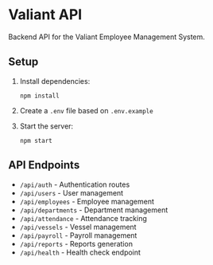 # Valiant API

Backend API for the Valiant Employee Management System.

## Setup

1. Install dependencies:
   ```
   npm install
   ```

2. Create a `.env` file based on `.env.example`

3. Start the server:
   ```
   npm start
   ```

## API Endpoints

- `/api/auth` - Authentication routes
- `/api/users` - User management
- `/api/employees` - Employee management
- `/api/departments` - Department management
- `/api/attendance` - Attendance tracking
- `/api/vessels` - Vessel management
- `/api/payroll` - Payroll management
- `/api/reports` - Reports generation
- `/api/health` - Health check endpoint 